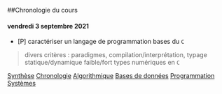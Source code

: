 ##Chronologie du cours

#### vendredi 3 septembre 2021
* [P] caractériser un langage de programmation
bases du `C`
> divers critères : paradigmes, compilation/interprétation, typage statique/dynamique faible/fort
> types numériques en `C`



[Synthèse](synthese.md) [Chronologie](chronologie.md) [Algorithmique](algorithmique.md) [Bases de données](bd.md) [Programmation](prog.md) [Systèmes](systemes.md) 


